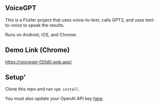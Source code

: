 ## VoiceGPT

This is a Flutter project that uses voice-to-text, calls GPT3, and uses text-to-voice to speak the results.

Runs on Android, iOS, and Chrome.

## Demo Link (Chrome)

https://voicegpt-f20d0.web.app/

## Setup'

Clone this repo and run `npm install`.

You must also update your OpenAI API key [here](https://github.com/rkogan/voiceGPT/blob/main/lib/main.dart#L41).
